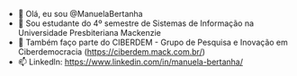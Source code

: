 - 👋 Olá, eu sou @ManuelaBertanha
- 🌱 Sou estudante do 4º semestre de Sistemas de Informação na Universidade Presbiteriana Mackenzie
- 💞️ Também faço parte do CIBERDEM - Grupo de Pesquisa e Inovação em Ciberdemocracia (https://ciberdem.mack.com.br/)
- 📫 Linkedln: https://www.linkedin.com/in/manuela-bertanha/

<!---
ManuelaBertanha/ManuelaBertanha is a ✨ special ✨ repository because its `README.md` (this file) appears on your GitHub profile.
You can click the Preview link to take a look at your changes.
--->

